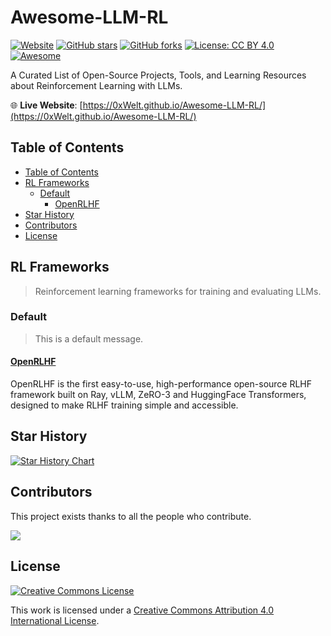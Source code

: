 # Awesome-LLM-RL

[![Website](https://img.shields.io/website?url=https%3A%2F%2F0xWelt.github.io%2FAwesome-LLM-RL%2F&label=Live%20Site)](https://0xWelt.github.io/Awesome-LLM-RL/)
[![GitHub stars](https://img.shields.io/github/stars/0xWelt/Awesome-LLM-RL?style=social)](https://github.com/0xWelt/Awesome-LLM-RL)
[![GitHub forks](https://img.shields.io/github/forks/0xWelt/Awesome-LLM-RL?style=social)](https://github.com/0xWelt/Awesome-LLM-RL/fork)
[![License: CC BY 4.0](https://img.shields.io/badge/License-CC%20BY%204.0-lightgrey.svg)](https://creativecommons.org/licenses/by/4.0/)
[![Awesome](https://awesome.re/badge.svg)](https://awesome.re)

A Curated List of Open-Source Projects, Tools, and Learning Resources about Reinforcement Learning with LLMs.

🌐 **Live Website**: [https://0xWelt.github.io/Awesome-LLM-RL/](https://0xWelt.github.io/Awesome-LLM-RL/)

## Table of Contents

- [Table of Contents](#table-of-contents)
- [RL Frameworks](#rl-frameworks)
  - [Default](#default)
    - [OpenRLHF](#openrlhf)
- [Star History](#star-history)
- [Contributors](#contributors)
- [License](#license)

## RL Frameworks

> Reinforcement learning frameworks for training and evaluating LLMs.

### Default

> This is a default message.

#### [OpenRLHF](https://github.com/OpenRLHF/OpenRLHF)

OpenRLHF is the first easy-to-use, high-performance open-source RLHF framework built on Ray, vLLM, ZeRO-3 and HuggingFace Transformers, designed to make RLHF training simple and accessible.


## Star History

[![Star History Chart](https://api.star-history.com/svg?repos=0xWelt/Awesome-LLM-RL&type=Date)](https://star-history.com/#0xWelt/Awesome-LLM-RL&Date)

## Contributors

This project exists thanks to all the people who contribute.

<a href="https://github.com/0xWelt/Awesome-LLM-RL/graphs/contributors">
  <img src="https://contrib.rocks/image?repo=0xWelt/Awesome-LLM-RL" />
</a>

## License

[![Creative Commons License](http://i.creativecommons.org/l/by/4.0/88x31.png)](https://creativecommons.org/licenses/by/4.0/)

This work is licensed under a
[Creative Commons Attribution 4.0 International License](http://creativecommons.org/licenses/by/4.0/).

[OSS Icon]: https://jaywcjlove.github.io/sb/ico/min-oss.svg 'Open Source Software'
[Freeware Icon]: https://jaywcjlove.github.io/sb/ico/min-free.svg 'Freeware'
[app-store Icon]: https://jaywcjlove.github.io/sb/ico/min-app-store.svg 'App Store Software'
[awesome-list Icon]: https://jaywcjlove.github.io/sb/ico/min-awesome.svg 'Awesome List'
